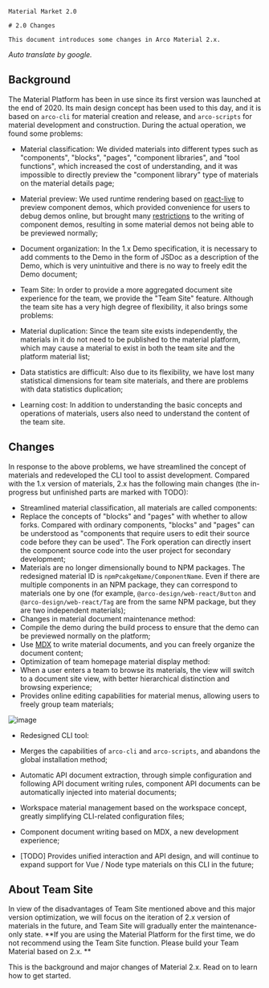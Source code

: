 `````
Material Market 2.0

# 2.0 Changes

This document introduces some changes in Arco Material 2.x.
`````

*Auto translate by google.*

## Background
The Material Platform has been in use since its first version was launched at the end of 2020. Its main design concept has been used to this day, and it is based on `arco-cli` for material creation and release, and `arco-scripts` for material development and construction. During the actual operation, we found some problems:

* Material classification: We divided materials into different types such as "components", "blocks", "pages", "component libraries", and "tool functions", which increased the cost of understanding, and it was impossible to directly preview the "component library" type of materials on the material details page;

* Material preview: We used runtime rendering based on [react-live](https://github.com/FormidableLabs/react-live) to preview component demos, which provided convenience for users to debug demos online, but brought many [restrictions](https://arco.design/docs/material/build#demo-%E4%BE%9D%E8%B5%96) to the writing of component demos, resulting in some material demos not being able to be previewed normally;

* Document organization: In the 1.x Demo specification, it is necessary to add comments to the Demo in the form of JSDoc as a description of the Demo, which is very unintuitive and there is no way to freely edit the Demo document;

* Team Site: In order to provide a more aggregated document site experience for the team, we provide the "Team Site" feature. Although the team site has a very high degree of flexibility, it also brings some problems:
* Material duplication: Since the team site exists independently, the materials in it do not need to be published to the material platform, which may cause a material to exist in both the team site and the platform material list;
* Data statistics are difficult: Also due to its flexibility, we have lost many statistical dimensions for team site materials, and there are problems with data statistics duplication;
* Learning cost: In addition to understanding the basic concepts and operations of materials, users also need to understand the content of the team site.

## Changes
In response to the above problems, we have streamlined the concept of materials and redeveloped the CLI tool to assist development. Compared with the 1.x version of materials, 2.x has the following main changes (the in-progress but unfinished parts are marked with TODO):

* Streamlined material classification, all materials are called components:
* Replace the concepts of "blocks" and "pages" with whether to allow forks. Compared with ordinary components, "blocks" and "pages" can be understood as "components that require users to edit their source code before they can be used". The Fork operation can directly insert the component source code into the user project for secondary development;
* Materials are no longer dimensionally bound to NPM packages. The redesigned material ID is `npmPcakgeName/ComponentName`. Even if there are multiple components in an NPM package, they can correspond to materials one by one (for example, `@arco-design/web-react/Button` and `@arco-design/web-react/Tag` are from the same NPM package, but they are two independent materials);
* Changes in material document maintenance method:
* Compile the demo during the build process to ensure that the demo can be previewed normally on the platform;
* Use [MDX](https://mdxjs.com/) to write material documents, and you can freely organize the document content;
* Optimization of team homepage material display method:
* When a user enters a team to browse its materials, the view will switch to a document site view, with better hierarchical distinction and browsing experience;
* Provides online editing capabilities for material menus, allowing users to freely group team materials;

![image](https://p9-arcosite.byteimg.com/tos-cn-i-goo7wpa0wc/226eedbd9c2646aeba24a088b53a95de~tplv-goo7wpa0wc-image.image)

* Redesigned CLI tool:

* Merges the capabilities of `arco-cli` and `arco-scripts`, and abandons the global installation method;

* Automatic API document extraction, through simple configuration and following API document writing rules, component API documents can be automatically injected into material documents;

* Workspace material management based on the workspace concept, greatly simplifying CLI-related configuration files;

* Component document writing based on MDX, a new development experience;

* [TODO] Provides unified interaction and API design, and will continue to expand support for Vue / Node type materials on this CLI in the future;

## About Team Site
In view of the disadvantages of Team Site mentioned above and this major version optimization, we will focus on the iteration of 2.x version of materials in the future, and Team Site will gradually enter the maintenance-only state. **If you are using the Material Platform for the first time, we do not recommend using the Team Site function. Please build your Team Material based on 2.x. **

This is the background and major changes of Material 2.x. Read on to learn how to get started.
